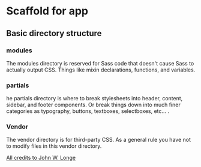# Scaffold for app

## Basic directory structure

### modules
The modules directory is reserved for Sass code that doesn't cause Sass to actually output CSS. Things like mixin declarations, functions, and variables.

### partials
he partials directory is where to break stylesheets into header, content, sidebar, and footer components. Or break things down into much finer categories as typography, buttons, textboxes, selectboxes, etc… .

### Vendor
The vendor directory is for third-party CSS. As a general rule you have not to modify files in this vendor directory.

[All credits to John W. Longe](http://thesassway.com/beginner/how-to-structure-a-sass-project)